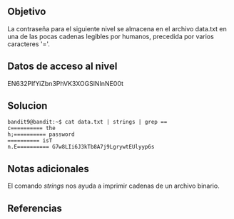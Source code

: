## Objetivo
La contraseña para el siguiente nivel se almacena en el archivo data.txt en una de las pocas cadenas legibles por humanos, precedida por varios caracteres '='.

## Datos de acceso al nivel
EN632PlfYiZbn3PhVK3XOGSlNInNE00t

## Solucion
```shell 
bandit9@bandit:~$ cat data.txt | strings | grep ==
c========== the
h;========== password
========== isT
n.E========== G7w8LIi6J3kTb8A7j9LgrywtEUlyyp6s
```
## Notas adicionales 
El comando *strings* nos ayuda a imprimir cadenas de un archivo binario.

## Referencias